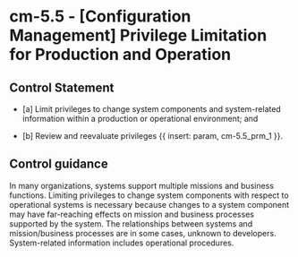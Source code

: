 # cm-5.5 - \[Configuration Management\] Privilege Limitation for Production and Operation

## Control Statement

- \[a\] Limit privileges to change system components and system-related information within a production or operational environment; and

- \[b\] Review and reevaluate privileges {{ insert: param, cm-5.5_prm_1 }}.

## Control guidance

In many organizations, systems support multiple missions and business functions. Limiting privileges to change system components with respect to operational systems is necessary because changes to a system component may have far-reaching effects on mission and business processes supported by the system. The relationships between systems and mission/business processes are in some cases, unknown to developers. System-related information includes operational procedures.
